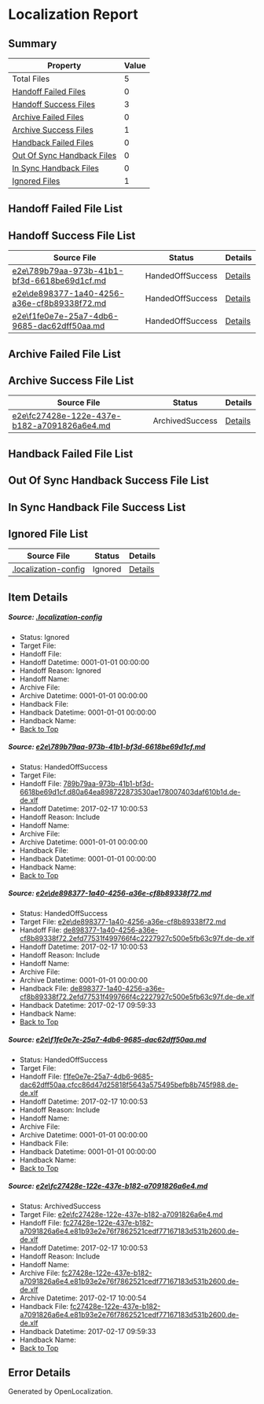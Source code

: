 # <a name='report-top'></a> Localization Report

## Summary
 Property | Value 
 -------- | ----- 
 Total Files | 5
[ Handoff Failed Files ](#handoff-failed-list)| 0
[ Handoff Success Files ](#handoff-success-list)| 3
[ Archive Failed Files ](#archive-failed-list)| 0
[ Archive Success Files ](#archive-success-list)| 1
[ Handback Failed Files ](#handback-failed-list)| 0
[ Out Of Sync Handback Files ](#outofsync-handback-success-list)| 0
[ In Sync Handback Files ](#insync-handback-success-list)| 0
[ Ignored Files ](#ignored-list)| 1

## <a name='handoff-failed-list'></a> Handoff Failed File List

## <a name='handoff-success-list'></a> Handoff Success File List
 Source File | Status | Details 
 ----------- | ------ | ------- 
 [e2e\789b79aa-973b-41b1-bf3d-6618be69d1cf.md](https://github.com/OpenLocalizationTestOrg/ol-test0/blob/2a677afe08f0e64971739d2e7c3b2f0054730d4f/e2e/789b79aa-973b-41b1-bf3d-6618be69d1cf.md) | HandedOffSuccess | [Details](#dca0e1677df61fc497191447db577b4a3c9d7ce31)
 [e2e\de898377-1a40-4256-a36e-cf8b89338f72.md](https://github.com/OpenLocalizationTestOrg/ol-test0/blob/20eadb958ccb25a5449925b4bd67b9d5b51f09a6/e2e/de898377-1a40-4256-a36e-cf8b89338f72.md) | HandedOffSuccess | [Details](#5d02041ecac420b816bab1261ab48cf937fb73012)
 [e2e\f1fe0e7e-25a7-4db6-9685-dac62dff50aa.md](https://github.com/OpenLocalizationTestOrg/ol-test0/blob/2a677afe08f0e64971739d2e7c3b2f0054730d4f/e2e/f1fe0e7e-25a7-4db6-9685-dac62dff50aa.md) | HandedOffSuccess | [Details](#1f45b86f4a2d0608aafd6e5fa71a08b2813e61453)

## <a name='archive-failed-list'></a> Archive Failed File List

## <a name='archive-success-list'></a> Archive Success File List
 Source File | Status | Details 
 ----------- | ------ | ------- 
 [e2e\fc27428e-122e-437e-b182-a7091826a6e4.md](https://github.com/OpenLocalizationTestOrg/ol-test0/blob/68de26946227fbf20e045aa7e5d7a6aa9c6044c8/e2e/fc27428e-122e-437e-b182-a7091826a6e4.md) | ArchivedSuccess | [Details](#49c93170737db0438ea16859a1ef70a091db52304)

## <a name='handback-failed-list'></a> Handback Failed File List

## <a name='outofsync-handback-success-list'></a> Out Of Sync Handback Success File List

## <a name='insync-handback-success-list'></a> In Sync Handback File Success List

## <a name='ignored-list'></a> Ignored File List
 Source File | Status | Details 
 ----------- | ------ | ------- 
 [.localization-config](https://github.com/OpenLocalizationTestOrg/ol-test0/blob/2a677afe08f0e64971739d2e7c3b2f0054730d4f/.localization-config) | Ignored | [Details](#cb0632cf59c1387fc1742bfb9fa3c47f87e2e5c90)

## Item Details
##### <a name='cb0632cf59c1387fc1742bfb9fa3c47f87e2e5c90'></a> Source: [.localization-config](https://github.com/OpenLocalizationTestOrg/ol-test0/blob/2a677afe08f0e64971739d2e7c3b2f0054730d4f/.localization-config)
* Status: Ignored
* Target File: 
* Handoff File: 
* Handoff Datetime: 0001-01-01 00:00:00
* Handoff Reason: Ignored
* Handoff Name: 
* Archive File: 
* Archive Datetime: 0001-01-01 00:00:00
* Handback File: 
* Handback Datetime: 0001-01-01 00:00:00
* Handback Name: 
* [Back to Top](#report-top)

##### <a name='dca0e1677df61fc497191447db577b4a3c9d7ce31'></a> Source: [e2e\789b79aa-973b-41b1-bf3d-6618be69d1cf.md](https://github.com/OpenLocalizationTestOrg/ol-test0/blob/2a677afe08f0e64971739d2e7c3b2f0054730d4f/e2e/789b79aa-973b-41b1-bf3d-6618be69d1cf.md)
* Status: HandedOffSuccess
* Target File: 
* Handoff File: [789b79aa-973b-41b1-bf3d-6618be69d1cf.d80a64ea898722873530ae178007403daf610b1d.de-de.xlf](https://github.com/OpenLocalizationTestOrg/ol-test4-handoff/blob/ec869e6da1bd410385dbb9fae45627479bf05c88/ol-handoff/OpenLocalizationTestOrg/ol-test4-dede/xinjiang/ht/789b79aa-973b-41b1-bf3d-6618be69d1cf.d80a64ea898722873530ae178007403daf610b1d.de-de.xlf)
* Handoff Datetime: 2017-02-17 10:00:53
* Handoff Reason: Include
* Handoff Name: 
* Archive File: 
* Archive Datetime: 0001-01-01 00:00:00
* Handback File: 
* Handback Datetime: 0001-01-01 00:00:00
* Handback Name: 
* [Back to Top](#report-top)

##### <a name='5d02041ecac420b816bab1261ab48cf937fb73012'></a> Source: [e2e\de898377-1a40-4256-a36e-cf8b89338f72.md](https://github.com/OpenLocalizationTestOrg/ol-test0/blob/20eadb958ccb25a5449925b4bd67b9d5b51f09a6/e2e/de898377-1a40-4256-a36e-cf8b89338f72.md)
* Status: HandedOffSuccess
* Target File: [e2e\de898377-1a40-4256-a36e-cf8b89338f72.md](https://github.com/OpenLocalizationTestOrg/ol-test4-dede/blob/249838e40e9f5726bfee5a439f321bcc7bc95684/e2e/de898377-1a40-4256-a36e-cf8b89338f72.md)
* Handoff File: [de898377-1a40-4256-a36e-cf8b89338f72.2efd77531f499766f4c2227927c500e5fb63c97f.de-de.xlf](https://github.com/OpenLocalizationTestOrg/ol-test4-handoff/blob/ec869e6da1bd410385dbb9fae45627479bf05c88/ol-handoff/OpenLocalizationTestOrg/ol-test4-dede/xinjiang/ht/de898377-1a40-4256-a36e-cf8b89338f72.2efd77531f499766f4c2227927c500e5fb63c97f.de-de.xlf)
* Handoff Datetime: 2017-02-17 10:00:53
* Handoff Reason: Include
* Handoff Name: 
* Archive File: 
* Archive Datetime: 0001-01-01 00:00:00
* Handback File: [de898377-1a40-4256-a36e-cf8b89338f72.2efd77531f499766f4c2227927c500e5fb63c97f.de-de.xlf](https://github.com/OpenLocalizationTestOrg/ol-test4-handback/blob/d9b8a21e4a1ab08fbab182a315e63f60fcfa5f2d/ol-handback/OpenLocalizationTestOrg/ol-test4-dede/xinjiang/mt/de898377-1a40-4256-a36e-cf8b89338f72.2efd77531f499766f4c2227927c500e5fb63c97f.de-de.xlf)
* Handback Datetime: 2017-02-17 09:59:33
* Handback Name: 
* [Back to Top](#report-top)

##### <a name='1f45b86f4a2d0608aafd6e5fa71a08b2813e61453'></a> Source: [e2e\f1fe0e7e-25a7-4db6-9685-dac62dff50aa.md](https://github.com/OpenLocalizationTestOrg/ol-test0/blob/2a677afe08f0e64971739d2e7c3b2f0054730d4f/e2e/f1fe0e7e-25a7-4db6-9685-dac62dff50aa.md)
* Status: HandedOffSuccess
* Target File: 
* Handoff File: [f1fe0e7e-25a7-4db6-9685-dac62dff50aa.cfcc86d47d25818f5643a575495befb8b745f988.de-de.xlf](https://github.com/OpenLocalizationTestOrg/ol-test4-handoff/blob/ec869e6da1bd410385dbb9fae45627479bf05c88/ol-handoff/OpenLocalizationTestOrg/ol-test4-dede/xinjiang/ht/f1fe0e7e-25a7-4db6-9685-dac62dff50aa.cfcc86d47d25818f5643a575495befb8b745f988.de-de.xlf)
* Handoff Datetime: 2017-02-17 10:00:53
* Handoff Reason: Include
* Handoff Name: 
* Archive File: 
* Archive Datetime: 0001-01-01 00:00:00
* Handback File: 
* Handback Datetime: 0001-01-01 00:00:00
* Handback Name: 
* [Back to Top](#report-top)

##### <a name='49c93170737db0438ea16859a1ef70a091db52304'></a> Source: [e2e\fc27428e-122e-437e-b182-a7091826a6e4.md](https://github.com/OpenLocalizationTestOrg/ol-test0/blob/68de26946227fbf20e045aa7e5d7a6aa9c6044c8/e2e/fc27428e-122e-437e-b182-a7091826a6e4.md)
* Status: ArchivedSuccess
* Target File: [e2e\fc27428e-122e-437e-b182-a7091826a6e4.md](https://github.com/OpenLocalizationTestOrg/ol-test4-dede/blob/249838e40e9f5726bfee5a439f321bcc7bc95684/e2e/fc27428e-122e-437e-b182-a7091826a6e4.md)
* Handoff File: [fc27428e-122e-437e-b182-a7091826a6e4.e81b93e2e76f7862521cedf77167183d531b2600.de-de.xlf](https://github.com/OpenLocalizationTestOrg/ol-test4-handoff/blob/ec869e6da1bd410385dbb9fae45627479bf05c88/ol-handoff/OpenLocalizationTestOrg/ol-test4-dede/xinjiang/ht/fc27428e-122e-437e-b182-a7091826a6e4.e81b93e2e76f7862521cedf77167183d531b2600.de-de.xlf)
* Handoff Datetime: 2017-02-17 10:00:53
* Handoff Reason: Include
* Handoff Name: 
* Archive File: [fc27428e-122e-437e-b182-a7091826a6e4.e81b93e2e76f7862521cedf77167183d531b2600.de-de.xlf](https://github.com/OpenLocalizationTestOrg/ol-test4-handoff/blob/77e71f13f2eab0f5ec90b2f4cbf7e647663eca59/ol-archive/OpenLocalizationTestOrg/ol-test4-dede/xinjiang/ht/fc27428e-122e-437e-b182-a7091826a6e4.e81b93e2e76f7862521cedf77167183d531b2600.de-de.xlf)
* Archive Datetime: 2017-02-17 10:00:54
* Handback File: [fc27428e-122e-437e-b182-a7091826a6e4.e81b93e2e76f7862521cedf77167183d531b2600.de-de.xlf](https://github.com/OpenLocalizationTestOrg/ol-test4-handback/blob/d9b8a21e4a1ab08fbab182a315e63f60fcfa5f2d/ol-handback/OpenLocalizationTestOrg/ol-test4-dede/xinjiang/mt/fc27428e-122e-437e-b182-a7091826a6e4.e81b93e2e76f7862521cedf77167183d531b2600.de-de.xlf)
* Handback Datetime: 2017-02-17 09:59:33
* Handback Name: 
* [Back to Top](#report-top)


## Error Details

Generated by OpenLocalization.
